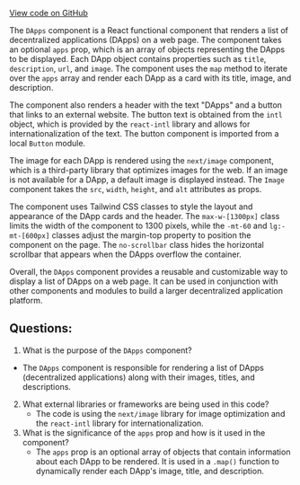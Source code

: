 [View code on GitHub](https://github.com/ergoplatform/ergoweb/components/ecosystem/DApps.tsx)

The `DApps` component is a React functional component that renders a list of decentralized applications (DApps) on a web page. The component takes an optional `apps` prop, which is an array of objects representing the DApps to be displayed. Each DApp object contains properties such as `title`, `description`, `url`, and `image`. The component uses the `map` method to iterate over the `apps` array and render each DApp as a card with its title, image, and description.

The component also renders a header with the text "DApps" and a button that links to an external website. The button text is obtained from the `intl` object, which is provided by the `react-intl` library and allows for internationalization of the text. The button component is imported from a local `Button` module.

The image for each DApp is rendered using the `next/image` component, which is a third-party library that optimizes images for the web. If an image is not available for a DApp, a default image is displayed instead. The `Image` component takes the `src`, `width`, `height`, and `alt` attributes as props.

The component uses Tailwind CSS classes to style the layout and appearance of the DApp cards and the header. The `max-w-[1300px]` class limits the width of the component to 1300 pixels, while the `-mt-60` and `lg:-mt-[600px]` classes adjust the margin-top property to position the component on the page. The `no-scrollbar` class hides the horizontal scrollbar that appears when the DApps overflow the container.

Overall, the `DApps` component provides a reusable and customizable way to display a list of DApps on a web page. It can be used in conjunction with other components and modules to build a larger decentralized application platform.
## Questions: 
 1. What is the purpose of the `DApps` component?
   - The `DApps` component is responsible for rendering a list of DApps (decentralized applications) along with their images, titles, and descriptions.
2. What external libraries or frameworks are being used in this code?
   - The code is using the `next/image` library for image optimization and the `react-intl` library for internationalization.
3. What is the significance of the `apps` prop and how is it used in the component?
   - The `apps` prop is an optional array of objects that contain information about each DApp to be rendered. It is used in a `.map()` function to dynamically render each DApp's image, title, and description.